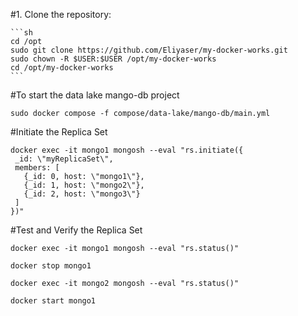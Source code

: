 #1. Clone the repository:

    ```sh
    cd /opt
    sudo git clone https://github.com/Eliyaser/my-docker-works.git
    sudo chown -R $USER:$USER /opt/my-docker-works
    cd /opt/my-docker-works
    ```

#To start the data lake mango-db project

```
sudo docker compose -f compose/data-lake/mango-db/main.yml

```
#Initiate the Replica Set

```
docker exec -it mongo1 mongosh --eval "rs.initiate({
 _id: \"myReplicaSet\",
 members: [
   {_id: 0, host: \"mongo1\"},
   {_id: 1, host: \"mongo2\"},
   {_id: 2, host: \"mongo3\"}
 ]
})"
```

#Test and Verify the Replica Set
```
docker exec -it mongo1 mongosh --eval "rs.status()"

docker stop mongo1

docker exec -it mongo2 mongosh --eval "rs.status()"

docker start mongo1

```
